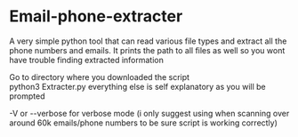 # Email-phone-extracter
A very simple python tool that can read various file types and extract all the phone numbers and emails. 
It prints the path to all files as well so you wont have trouble finding extracted information 





Go to directory where you downloaded the script  
python3 Extracter.py
everything else is self explanatory as you will be prompted 


-V or --verbose for verbose mode (i only suggest using when scanning over around 60k emails/phone numbers to be sure script is working correctly)

